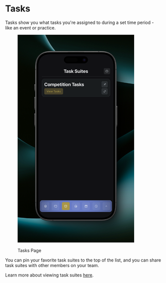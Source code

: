 # Tasks

Tasks show you what tasks you're assigned to during a set time period - like an event or practice.

<figure><img src="../.gitbook/assets/main (10).png" alt="" width="375"><figcaption><p>Tasks Page</p></figcaption></figure>

You can pin your favorite task suites to the top of the list, and you can share task suites with other members on your team.



Learn more about viewing task suites [here](viewing-a-suite.md).
